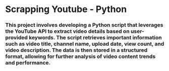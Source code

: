 # Scrapping Youtube - Python
### This project involves developing a Python script that leverages the YouTube API to extract video details based on user-provided keywords. The script retrieves important information such as video title, channel name, upload date, view count, and video description. The data is then stored in a structured format, allowing for further analysis of video content trends and performance.
